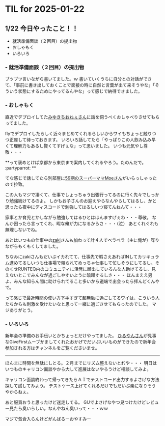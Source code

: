 # TIL for 2025-01-22
## 1/22 今日やったこと！！

- 就活準備面談（２回目）の提出物
- おしゃもく
- いろいろ


### - 就活準備面談（２回目）の提出物

ブツブツ言いながら書いてました。ｗ
書いていくうちに自分との対話ができて、「事前に書き出しておくことで面接の時に自然と言葉が出て来そうやな」「そういう状態にするためにやってるんやな」って感じで納得できました。


### - おしゃもく

直近でデプロイしてた[みゆきちおねぇさん](https://chat.runteq.jp/runteq/channels/times_59b_miyukichi)に話を伺うべくおしゃべりさせてもらってました。

flyでデプロイしたらしく近々まとめてくれるらしいからワイもちょっと触りつつ正座して待っておきます。
いろいろ話してたら「やっぱりこの人飲み込み早くて理解力もあるし賢くてすげぇな」って思いました。
いつも元気やし尊敬・・・

**って褒めとけば京都から東京まで案内してくれるやろう。たのんだで。 :partyparrot: **

てな感じで話してたら別部屋に[59期のスーパーママMoeさん](https://chat.runteq.jp/runteq/channels/times_59a_oshima_moeka)がいらっしゃったので拉致。

この人もマジで凄くて、仕事でしょっちゅう出張行ってるのに行く先々でしっかり勉強続けてるのよ。
しかもお子さんのお迎えやらなんやらしてはるし、かと思ったら夜中にディスコードで勉強してはるしいつ寝てんねんて・・・

家事とか育児とかしながら勉強してはるひとはほんますげぇわ・・・尊敬。
なんか困ったら言ってくれ、暇な俺が力になるからさ・・・（泣）
あとくれぐれも無理しないでね。

あとはいつもの仕事中の[zaki](https://chat.runteq.jp/runteq/channels/times_59b_yamazaki_hiroshi)さんも加わって計４人でベラベラ（主に俺が）喋りながらもくもくしてました。

ちなみにzakiさんもだいぶイカれてて、仕事先で暇さえあればINしてカリキュラム進めてるしいつも仕事場で頼られてめっちゃ仕事して忙しそうにしてるし、そのくせRUNTEQ内のコミュニティに活発に顔出していろんな人助けてるし、見えないとこでみんなが過ごしやすいように暗躍するしさ・・・
ほんまええ男よ、みんな知らん間に助けられてること多いから道端で出会ったら拝んどくんやで。

って感じで最近時間の使い方下手すぎて超無駄に過ごしてるワイは、こういう人たちからも刺激を受けたいなと思って一緒に過ごさせてもらったのでした。
マジありがとう。


### - いろいろ

新年会の準備のお手伝いとかちょっとだけやってました。
[ひるやんさん](https://chat.runteq.jp/runteq/channels/times_63a_hiruta_shuhei)が見事なGiveFirstムーブかましてくれたおかげでだいぶいいものができたので新年会参加される方はチャンネルをご覧くださいませ。


---

ほんまに時間を無駄にしとる。２月までにリズム整えないとｵﾜや・・・
明日はいつものキャリコン面談やから大して進展はないやろうけど相談してみよ。

キャリコン面談終わって帰ってきたらＡＩでテストコード出力するよさげな方法探して試してみよう。
テストケース上げてくれるだけでもだいぶ楽になりそうやからねぇ。

あと服買おうと思ったけど迷走してる。
GUでよさげなやつ見つけたけどレビュー見たら臭いらしい。なんやねん臭いって・・・ｗｗ

マジで気合入らんけどがんばるーおやすみー
